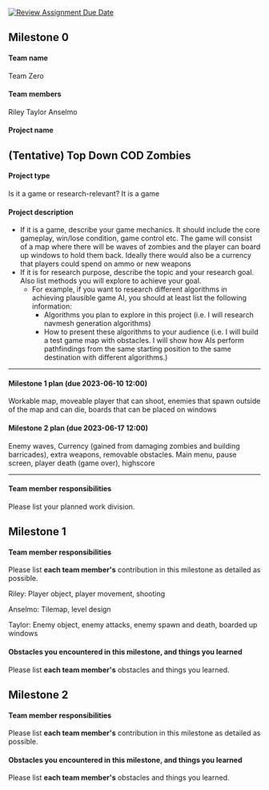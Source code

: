 [![Review Assignment Due Date](https://classroom.github.com/assets/deadline-readme-button-24ddc0f5d75046c5622901739e7c5dd533143b0c8e959d652212380cedb1ea36.svg)](https://classroom.github.com/a/YxFW59aB)
## Milestone 0
#### Team name
Team Zero
#### Team members
Riley
Taylor
Anselmo
#### Project name
(Tentative) Top Down COD Zombies
--------------------------
#### Project type
Is it a game or research-relevant?
It is a game
#### Project description
* If it is a game, describe your game mechanics. It should include the core gameplay, win/lose condition, game control etc.
The game will consist of a map where there will be waves of zombies and the player can board up windows to hold them back. Ideally there would also be a currency that players could spend on ammo or new weapons
* If it is for research purpose, describe the topic and your research goal. Also list methods you will explore to achieve your goal.
    * For example, if you want to research different algorithms in achieving plausible game AI, you should at least list the following information: 
        * Algorithms you plan to explore in this project (i.e. I will research navmesh generation algorithms)
        * How to present these algorithms to your audience (i.e.  I will build a test game map with obstacles. I will show how AIs perform pathfindings from the same starting position to the same destination with different algorithms.)
--------------------------     
#### Milestone 1 plan (due 2023-06-10 12:00)
Workable map, moveable player that can shoot, enemies that spawn outside of the map and can die, boards that can be placed on windows
#### Milestone 2 plan (due 2023-06-17 12:00)
Enemy waves, Currency (gained from damaging zombies and building barricades), extra weapons, removable obstacles. Main menu, pause screen, player death (game over), highscore

--------------------------  
#### Team member responsibilities
Please list your planned work division.
## Milestone 1
#### Team member responsibilities
Please list **each team member's** contribution in this milestone as detailed as possible.

Riley: Player object, player movement, shooting

Anselmo: Tilemap, level design

Taylor: Enemy object, enemy attacks, enemy spawn and death, boarded up windows

#### Obstacles you encountered in this milestone, and things you learned
Please list **each team member's** obstacles and things you learned.
## Milestone 2
#### Team member responsibilities
Please list **each team member's** contribution in this milestone as detailed as possible.
#### Obstacles you encountered in this milestone, and things you learned
Please list **each team member's** obstacles and things you learned.
